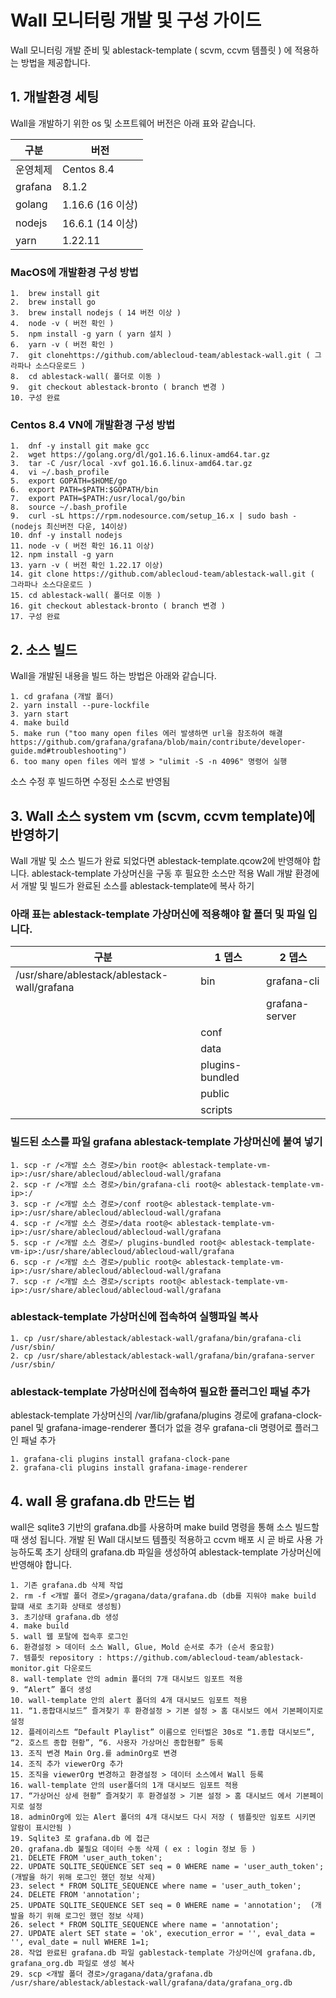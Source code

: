 # Wall 모니터링 개발 및 구성 가이드
Wall 모니터링 개발 준비 및 ablestack-template ( scvm, ccvm 템플릿 ) 에 적용하는 방법을 제공합니다.

## 1. 개발환경 세팅
Wall을 개발하기 위한 os 및 소프트웨어 버전은 아래 표와 같습니다.

|구분|버전|
|--------------|--------------|
|운영체제|Centos 8.4|
|grafana|8.1.2|
|golang|1.16.6 (16 이상)|
|nodejs|16.6.1 (14 이상)|
|yarn|1.22.11|


### MacOS에 개발환경 구성 방법
~~~
1.	brew install git
2.	brew install go
3.	brew install nodejs ( 14 버전 이상 ) 
4.	node -v ( 버전 확인 )
5.	npm install -g yarn ( yarn 설치 )
6.	yarn -v ( 버전 확인 )
7.	git clonehttps://github.com/ablecloud-team/ablestack-wall.git ( 그라파나 소스다운로드 )
8.	cd ablestack-wall( 폴더로 이동 )
9.	git checkout ablestack-bronto ( branch 변경 )
10.	구성 완료
~~~

### Centos 8.4 VN에 개발환경 구성 방법
~~~
1.	dnf -y install git make gcc
2.	wget https://golang.org/dl/go1.16.6.linux-amd64.tar.gz
3.	tar -C /usr/local -xvf go1.16.6.linux-amd64.tar.gz
4.	vi ~/.bash_profile
5.	export GOPATH=$HOME/go
6.	export PATH=$PATH:$GOPATH/bin
7.	export PATH=$PATH:/usr/local/go/bin
8.	source ~/.bash_profile
9.	curl -sL https://rpm.nodesource.com/setup_16.x | sudo bash - (nodejs 최신버전 다운, 14이상)
10.	dnf -y install nodejs
11.	node -v ( 버전 확인 16.11 이상)
12.	npm install -g yarn
13.	yarn -v ( 버전 확인 1.22.17 이상)
14.	git clone https://github.com/ablecloud-team/ablestack-wall.git ( 그라파나 소스다운로드 )
15.	cd ablestack-wall( 폴더로 이동 )
16.	git checkout ablestack-bronto ( branch 변경 )
17.	구성 완료
~~~

## 2. 소스 빌드
Wall을 개발된 내용을 빌드 하는 방법은 아래와 같습니다. 

~~~
1. cd grafana (개발 폴더)
2. yarn install --pure-lockfile
3. yarn start
4. make build
5. make run ("too many open files 에러 발생하면 url을 참조하여 해결 https://github.com/grafana/grafana/blob/main/contribute/developer-guide.md#troubleshooting")
6. too many open files 에러 발생 > "ulimit -S -n 4096" 명령어 실행
~~~

소스 수정 후 빌드하면 수정된 소스로 반영됨

## 3. Wall 소스 system vm (scvm, ccvm template)에 반영하기
Wall 개발 및 소스 빌드가 완료 되었다면 ablestack-template.qcow2에 반영해야 합니다. 
ablestack-template 가상머신을 구동 후 필요한 소스만 적용
Wall 개발 환경에서 개발 및 빌드가 완료된 소스를 ablestack-template에 복사 하기

### 아래 표는 ablestack-template 가상머신에 적용해야 할 폴더 및 파일 입니다.
|구분|1 뎁스|2 뎁스|
|---|---|---|
|/usr/share/ablestack/ablestack-wall/grafana|bin|grafana-cli|
|||grafana-server|
||conf||
||data||
||plugins-bundled||
||public||
||scripts||

### 빌드된 소스를 파일 grafana ablestack-template 가상머신에 붙여 넣기
~~~
1. scp -r /<개발 소스 경로>/bin root@< ablestack-template-vm-ip>:/usr/share/ablecloud/ablecloud-wall/grafana
2. scp -r /<개발 소스 경로>/bin/grafana-cli root@< ablestack-template-vm-ip>:/
3. scp -r /<개발 소스 경로>/conf root@< ablestack-template-vm-ip>:/usr/share/ablecloud/ablecloud-wall/grafana
4. scp -r /<개발 소스 경로>/data root@< ablestack-template-vm-ip>:/usr/share/ablecloud/ablecloud-wall/grafana
5. scp -r /<개발 소스 경로>/ plugins-bundled root@< ablestack-template-vm-ip>:/usr/share/ablecloud/ablecloud-wall/grafana
6. scp -r /<개발 소스 경로>/public root@< ablestack-template-vm-ip>:/usr/share/ablecloud/ablecloud-wall/grafana
7. scp -r /<개발 소스 경로>/scripts root@< ablestack-template-vm-ip>:/usr/share/ablecloud/ablecloud-wall/grafana
~~~

### ablestack-template 가상머신에 접속하여 실행파일 복사
~~~
1. cp /usr/share/ablestack/ablestack-wall/grafana/bin/grafana-cli /usr/sbin/
2. cp /usr/share/ablestack/ablestack-wall/grafana/bin/grafana-server /usr/sbin/
~~~

### ablestack-template 가상머신에 접속하여 필요한 플러그인 패널 추가
ablestack-template 가상머신의 /var/lib/grafana/plugins 경로에 grafana-clock-panel 및 grafana-image-renderer 폴더가 없을 경우 grafana-cli 명령어로 플러그인 패널 추가
~~~
1. grafana-cli plugins install grafana-clock-pane
2. grafana-cli plugins install grafana-image-renderer
~~~

## 4. wall 용 grafana.db 만드는 법
wall은 sqlite3 기반의 grafana.db를 사용하며 make build 명령을 통해 소스 빌드할 때 생성 됩니다. 개발 된 Wall 대시보드 템플릿 적용하고 ccvm 배포 시 곧 바로 사용 가능하도록 초기 상태의 grafana.db 파일을 생성하여 ablestack-template 가상머신에 반영해야 합니다. 

~~~
1. 기존 grafana.db 삭제 작업
2. rm -f <개발 폴더 경로>/gragana/data/grafana.db (db를 지워야 make build 할떄 새로 초기화 상태로 생성됨)
3. 초기상태 grafana.db 생성
4. make build
5. wall 웹 포탈에 접속후 로그인
6. 환경설정 > 데이터 소스 Wall, Glue, Mold 순서로 추가 (순서 중요함)
7. 템플릿 repository : https://github.com/ablecloud-team/ablestack-monitor.git 다운로드
8. wall-template 안의 admin 폴더의 7개 대시보드 임포트 적용
9. “Alert” 폴더 생성
10. wall-template 안의 alert 폴더의 4개 대시보드 임포트 적용
11. “1.종합대시보드” 즐겨찾기 후 환경설정 > 기본 설정 > 홈 대시보드 에서 기본페이지로 설정
12. 플레이리스트 “Default Playlist” 이름으로 인터벌은 30s로 “1.종합 대시보드”, “2. 호스트 종합 현황”, “6. 사용자 가상머신 종합현황” 등록
13. 조직 변경 Main Org.를 adminOrg로 변경
14. 조직 추가 viewerOrg 추가
15. 조직을 viewerOrg 변경하고 환경설정 > 데이터 소스에서 Wall 등록
16. wall-template 안의 user폴더의 1개 대시보드 임포트 적용
17. “가상머신 상세 현황” 즐겨찾기 후 환경설정 > 기본 설정 > 홈 대시보드 에서 기본페이지로 설정
18. adminOrg에 있는 Alert 폴더의 4개 대시보드 다시 저장 ( 템플릿만 임포트 시키면 알람이 표시안됨 )
19. Sqlite3 로 grafana.db 에 접근
20. grafana.db 불필요 데이터 수동 삭제 ( ex : login 정보 등 )
21. DELETE FROM 'user_auth_token';
22. UPDATE SQLITE_SEQUENCE SET seq = 0 WHERE name = 'user_auth_token';  (개발을 하기 위해 로그인 했던 정보 삭제)
23. select * FROM SQLITE_SEQUENCE where name = 'user_auth_token';
24. DELETE FROM 'annotation';
25. UPDATE SQLITE_SEQUENCE SET seq = 0 WHERE name = 'annotation';  (개발을 하기 위해 로그인 했던 정보 삭제)
26. select * FROM SQLITE_SEQUENCE where name = 'annotation';
27. UPDATE alert SET state = 'ok', execution_error = '', eval_data = '', eval_date = null WHERE 1=1;
28. 작업 완료된 grafana.db 파일 gablestack-template 가상머신에 grafana.db, grafana_org.db 파일로 생성 복사
29. scp <개발 폴더 경로>/gragana/data/grafana.db /usr/share/ablestack/ablestack-wall/grafana/data/grafana_org.db 
~~~